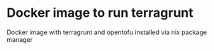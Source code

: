 # Docker image to run terragrunt

Docker image with terragrunt and opentofu installed via nix package manager
